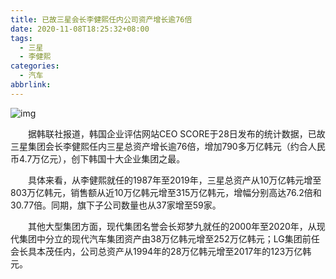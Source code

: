 ```yaml
---
title: 已故三星会长李健熙任内公司资产增长逾76倍
date: 2020-11-08T18:25:32+08:00
tags:
  - 三星
  - 李健熙
categories:
  - 汽车
abbrlink:
---
```


![img](https://cdn.jsdelivr.net/gh/yakeing/Documentation@main/Hexo/images/e57f-kcaeqzx6749612.png)

　　据韩联社报道，韩国企业评估网站CEO SCORE于28日发布的统计数据，已故三星集团会长李健熙任内三星总资产增长逾76倍，增加790多万亿韩元（约合人民币4.7万亿元），创下韩国十大企业集团之最。

　　具体来看，从李健熙就任的1987年至2019年，三星总资产从10万亿韩元增至803万亿韩元，销售额从近10万亿韩元增至315万亿韩元，增幅分别高达76.2倍和30.77倍。同期，旗下子公司数量也从37家增至59家。

　　其他大型集团方面，现代集团名誉会长郑梦九就任的2000年至2020年，从现代集团中分立的现代汽车集团资产由38万亿韩元增至252万亿韩元；LG集团前任会长具本茂任内，公司总资产从1994年的28万亿韩元增至2017年的123万亿韩元。
